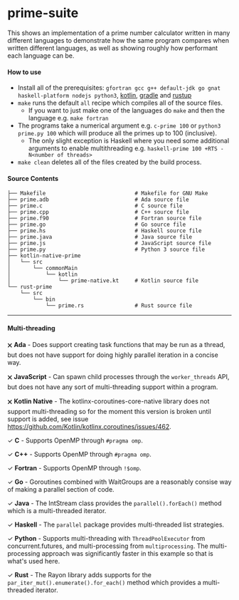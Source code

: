 # prime-suite
This shows an implementation of a prime number calculator written in many different languages to demonstrate how the same program compares when written different languages, as well as showing roughly how performant each language can be.

#### How to use
 - Install all of the prerequisites: `gfortran gcc g++ default-jdk go gnat haskell-platform nodejs python3`, [kotlin](https://kotlinlang.org/docs/tutorials/command-line.html), [gradle](https://gradle.org/install/) and [rustup](https://rustup.rs/)
 - `make` runs the default `all` recipe which compiles all of the source files.
   - If you want to just make one of the languages do `make` and then the language e.g. `make fortran`
 - The programs take a numerical argument e.g. `c-prime 100` or `python3 prime.py 100` which will produce all the primes up to 100 (inclusive). 
   - The only slight exception is Haskell where you need some additional arguments to enable multithreading e.g. `haskell-prime 100 +RTS -N<number of threads>`
 - `make clean` deletes all of the files created by the build process.
 
#### Source Contents
```
├── Makefile                            # Makefile for GNU Make
├── prime.adb                           # Ada source file
├── prime.c                             # C source file
├── prime.cpp                           # C++ source file
├── prime.f90                           # Fortran source file
├── prime.go                            # Go source file
├── prime.hs                            # Haskell source file
├── prime.java                          # Java source file
├── prime.js                            # JavaScript source file
├── prime.py                            # Python 3 source file
├── kotlin-native-prime
│   └── src
│       └── commonMain
│           └── kotlin
│               └── prime-native.kt     # Kotlin source file
└── rust-prime
    └── src
        └── bin
            └── prime.rs                # Rust source file
```
---

#### Multi-threading

 🗙 **Ada** - Does support creating task functions that may be run as a thread, but does not have support for doing highly parallel iteration in a concise way.

 🗙 **JavaScript** - Can spawn child processes through the `worker_threads` API, but does not have any sort of multi-threading support within a program.
 
 🗙 **Kotlin Native** - The kotlinx-coroutines-core-native library does not support multi-threading so for the moment this version is broken until support is added, see issue https://github.com/Kotlin/kotlinx.coroutines/issues/462.

 ✓ **C** - Supports OpenMP through `#pragma omp`.
 
 ✓ **C++** - Supports OpenMP through `#pragma omp`.
 
 ✓ **Fortran** - Supports OpenMP through `!$omp`.
 
 ✓ **Go** - Goroutines combined with WaitGroups are a reasonably consise way of making a parallel section of code.
 
 ✓ **Java** - The IntStream class provides the `parallel().forEach()` method which is a multi-threaded iterator.
 
 ✓ **Haskell** - The `parallel` package provides multi-threaded list strategies.
 
 ✓ **Python** - Supports multi-threading with `ThreadPoolExecutor` from concurrent.futures, and multi-processing from `multiprocessing`. The multi-processing approach was significantly faster in this example so that is what's used here.
 
 ✓ **Rust** - The Rayon library adds supports for the `par_iter_mut().enumerate().for_each()` method which provides a multi-threaded iterator.
 
